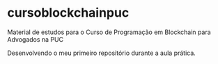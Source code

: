 # cursoblockchainpuc
Material de estudos para o Curso de Programação em Blockchain para Advogados na PUC

Desenvolvendo o meu primeiro repositório durante a aula prática.
